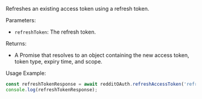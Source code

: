 Refreshes an existing access token using a refresh token.

Parameters:
- `refreshToken`: The refresh token.

Returns:
- A Promise that resolves to an object containing the new access token, token type, expiry time, and scope.

Usage Example:
```typescript
const refreshTokenResponse = await redditOAuth.refreshAccessToken('refresh_token');
console.log(refreshTokenResponse);
```